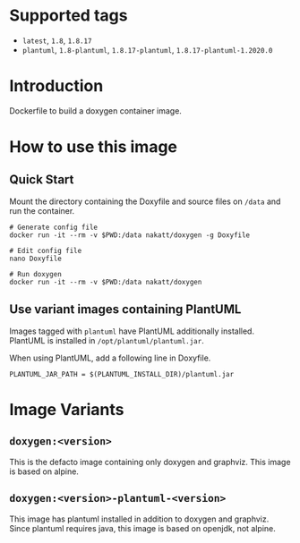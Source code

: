 # Supported tags

* `latest`, `1.8`, `1.8.17`
* `plantuml`, `1.8-plantuml`, `1.8.17-plantuml`, `1.8.17-plantuml-1.2020.0`

# Introduction

Dockerfile to build a doxygen container image.

# How to use this image

## Quick Start

Mount the directory containing the Doxyfile and source files on `/data` and run the container.

```
# Generate config file
docker run -it --rm -v $PWD:/data nakatt/doxygen -g Doxyfile

# Edit config file
nano Doxyfile

# Run doxygen
docker run -it --rm -v $PWD:/data nakatt/doxygen
```

## Use variant images containing PlantUML

Images tagged with `plantuml` have PlantUML additionally installed. PlantUML is installed in `/opt/plantuml/plantuml.jar`.

When using PlantUML, add a following line in Doxyfile.

```
PLANTUML_JAR_PATH = $(PLANTUML_INSTALL_DIR)/plantuml.jar
```

# Image Variants

## `doxygen:<version>`

This is the defacto image containing only doxygen and graphviz. This image is based on alpine.

## `doxygen:<version>-plantuml-<version>`

This image has plantuml installed in addition to doxygen and graphviz. Since plantuml requires java, this image is based on openjdk, not alpine.

